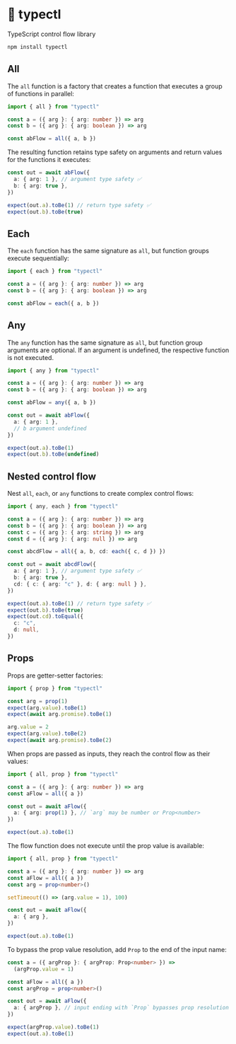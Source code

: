 # 🚰 typectl

TypeScript control flow library

```bash
npm install typectl
```

## All

The `all` function is a factory that creates a function that executes a group of functions in parallel:

```typescript
import { all } from "typectl"

const a = ({ arg }: { arg: number }) => arg
const b = ({ arg }: { arg: boolean }) => arg

const abFlow = all({ a, b })
```

The resulting function retains type safety on arguments and return values for the functions it executes:

```typescript
const out = await abFlow({
  a: { arg: 1 }, // argument type safety ✅
  b: { arg: true },
})

expect(out.a).toBe(1) // return type safety ✅
expect(out.b).toBe(true)
```

## Each

The `each` function has the same signature as `all`, but function groups execute sequentially:

```typescript
import { each } from "typectl"

const a = ({ arg }: { arg: number }) => arg
const b = ({ arg }: { arg: boolean }) => arg

const abFlow = each({ a, b })
```

## Any

The `any` function has the same signature as `all`, but function group arguments are optional. If an argument is undefined, the respective function is not executed.

```typescript
import { any } from "typectl"

const a = ({ arg }: { arg: number }) => arg
const b = ({ arg }: { arg: boolean }) => arg

const abFlow = any({ a, b })

const out = await abFlow({
  a: { arg: 1 },
  // b argument undefined
})

expect(out.a).toBe(1)
expect(out.b).toBe(undefined)
```

## Nested control flow

Nest `all`, `each`, or `any` functions to create complex control flows:

```typescript
import { any, each } from "typectl"

const a = ({ arg }: { arg: number }) => arg
const b = ({ arg }: { arg: boolean }) => arg
const c = ({ arg }: { arg: string }) => arg
const d = ({ arg }: { arg: null }) => arg

const abcdFlow = all({ a, b, cd: each({ c, d }) })

const out = await abcdFlow({
  a: { arg: 1 }, // argument type safety ✅
  b: { arg: true },
  cd: { c: { arg: "c" }, d: { arg: null } },
})

expect(out.a).toBe(1) // return type safety ✅
expect(out.b).toBe(true)
expect(out.cd).toEqual({
  c: "c",
  d: null,
})
```

## Props

Props are getter-setter factories:

```typescript
import { prop } from "typectl"

const arg = prop(1)
expect(arg.value).toBe(1)
expect(await arg.promise).toBe(1)

arg.value = 2
expect(arg.value).toBe(2)
expect(await arg.promise).toBe(2)
```

When props are passed as inputs, they reach the control flow as their values:

```typescript
import { all, prop } from "typectl"

const a = ({ arg }: { arg: number }) => arg
const aFlow = all({ a })

const out = await aFlow({
  a: { arg: prop(1) }, // `arg` may be number or Prop<number>
})

expect(out.a).toBe(1)
```

The flow function does not execute until the prop value is available:

```typescript
import { all, prop } from "typectl"

const a = ({ arg }: { arg: number }) => arg
const aFlow = all({ a })
const arg = prop<number>()

setTimeout(() => (arg.value = 1), 100)

const out = await aFlow({
  a: { arg },
})

expect(out.a).toBe(1)
```

To bypass the prop value resolution, add `Prop` to the end of the input name:

```typescript
const a = ({ argProp }: { argProp: Prop<number> }) =>
  (argProp.value = 1)

const aFlow = all({ a })
const argProp = prop<number>()

const out = await aFlow({
  a: { argProp }, // input ending with `Prop` bypasses prop resolution
})

expect(argProp.value).toBe(1)
expect(out.a).toBe(1)
```
